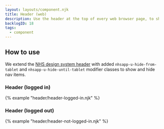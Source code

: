 ```yaml
---
layout: layouts/component.njk
title: Header (web)
description: Use the header at the top of every web browser page, to show users they are using NHS App services.
backlogID: 18
tags:
  - component
---
```


## How to use

We extend the [NHS design system header](https://service-manual.nhs.uk/design-system/components/header) with added `nhsapp-u-hide-from-tablet` and `nhsapp-u-hide-until-tablet` modifier classes to show and hide nav items.

### Header (logged in)

{% example "header/header-logged-in.njk" %}

### Header (logged out)

{% example "header/header-not-logged-in.njk" %}
